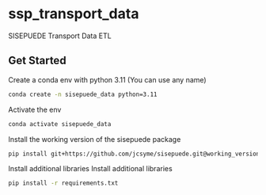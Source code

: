 # ssp_transport_data
SISEPUEDE Transport Data ETL

## Get Started

Create a conda env with python 3.11 (You can use any name)

```sh
conda create -n sisepuede_data python=3.11
```

Activate the env

```sh
conda activate sisepuede_data
```

Install the working version of the sisepuede package

```sh
pip install git+https://github.com/jcsyme/sisepuede.git@working_version
```

Install additional libraries
Install additional libraries

```sh
pip install -r requirements.txt
```
